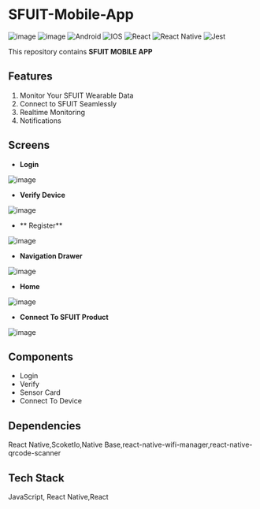 # SFUIT-Mobile-App
![image](https://img.shields.io/badge/JavaScript-323330?style=for-the-badge&logo=javascript&logoColor=F7DF1E
) ![image](https://camo.githubusercontent.com/78f6bdae693088d5b81ac64755917877cb07b2e205720bb78c5cd186a067c773/68747470733a2f2f696d672e736869656c64732e696f2f62616467652f506c6174666f726d732d4e61746976652d3436333045422e7376673f7374796c653d666f722d7468652d6261646765266c6f676f3d4558504f266c6162656c436f6c6f723d303030266c6f676f436f6c6f723d666666) ![Android](https://img.shields.io/badge/Android-3DDC84?style=for-the-badge&logo=android&logoColor=white)
![IOS](https://img.shields.io/badge/iOS-000000?style=for-the-badge&logo=ios&logoColor=white)
![React](https://img.shields.io/badge/react-%2320232a.svg?style=for-the-badge&logo=react&logoColor=%2361DAFB)
![React Native](https://img.shields.io/badge/react_native-%2320232a.svg?style=for-the-badge&logo=react&logoColor=%2361DAFB)
 ![Jest](https://img.shields.io/badge/-jest-%23C21325?style=for-the-badge&logo=jest&logoColor=white)


This repository contains **SFUIT MOBILE APP**

## Features
1. Monitor Your SFUIT Wearable Data
2. Connect to SFUIT Seamlessly
3. Realtime Monitoring
4. Notifications

## Screens
- **Login**

![image](https://lh4.googleusercontent.com/3RxtvdwAnYwTPhuMVCWS6CxwEqC7ElfIVPs23YjX3xchGbEu8kslJLWRNC-UZ6-5MZuKVAFCFhGDuA=w995-h942-rw)

- **Verify Device**

![image](https://lh3.googleusercontent.com/eyvyyc0o0V8HCDiNPL7ueaEgrjQL2z_4NAAGBLqsWbrUp9nwMziVCH26YPr689AJSe1iSGugpEsXmDBpfnxm=w1920-h942-rw)

- ** Register**

![image](https://lh4.googleusercontent.com/WJ8x9gSE34QrpUB-jKuuJ3ZNx5ChDVVD4gDeQpJEfk_5NsQr-Pz_Sm_iqCeSwllO_eQ2hPZNgQDyYdaVd9Je=w995-h942-rw)

- **Navigation Drawer**

![image](https://lh4.googleusercontent.com/_oi-yOubDF_eymvYxjE3xnG5tSYSQxGp1BLmphP_gY7ABPsc28d4k6MsDbItJSOxqb0dKHqjJGwInpmKnSSf=w995-h942-rw)

- **Home**

![image](https://lh6.googleusercontent.com/iLtpoYb_Z1-EzpslXzPLP7d4stS7cpCbfeSONy2HWcMXRGK0-3iKkAR6Ai67oQ5HJK9dh-TpjfXbBbof7E1g=w995-h942-rw)

- **Connect To SFUIT Product**

![image](https://lh6.googleusercontent.com/qArMjXr4YL-5Cs0mc9U4yYWmUGLhTZdQjne2VvLKvWalInNX7MDSY7xBxNh2aBZ8yb-kfABtzRUhwfIU27YC=w995-h942-rw)

## Components
- Login
- Verify
- Sensor Card
- Connect To Device

## Dependencies
React Native,ScoketIo,Native Base,react-native-wifi-manager,react-native-qrcode-scanner

## Tech Stack
JavaScript, React Native,React
